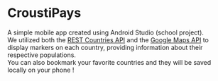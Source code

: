 # CroustiPays
A simple mobile app created using Android Studio (school project).  
We utilized both the [REST Countries API](https://restcountries.com/) and the [Google Maps API](https://developers.google.com/maps?hl=fr) to display markers on each country, providing information about their respective populations.  
You can also bookmark your favorite countries and they will be saved locally on your phone !
